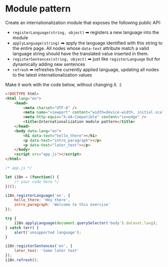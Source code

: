 # Module pattern

Create an internationalization module that exposes the following public API:

* `registerLanguage(string, object)` ➡ registers a new language into the module
* `applyLanguage(string)` ➡ apply the language identified with this string to the entire page. All nodes whose `data-text` attribute match a valid language string should have the translated value inserted in them.
* `registerSentences(string, object)` ➡ just like `registerLanguage` but for dynamically adding new sentences
* `refresh` ➡ refreshes the currently applied language, updating all nodes to the latest internationalization values

Make it work with the code below, without changing it. :)

```html
<!DOCTYPE html>
<html lang="en">
    <head>
        <meta charset="UTF-8" />
        <meta name="viewport" content="width=device-width, initial-scale=1.0" />
        <meta http-equiv="X-UA-Compatible" content="ie=edge" />
        <title>Internationalization module pattern</title>
    </head>
    <body data-lang="en">
        <h1 data-text="hello_there"></h1>
        <p data-text="intro_paragraph"></p>
        <p data-text="later_text"></p>
    </body>
    <script src="app.js"></script>
</html>
```

```javascript
/* app.js */

let i18n = (function() {
    /* your code here */
})();

i18n.registerLanguage('en', {
    hello_there: 'Hey there',
    intro_paragraph: 'Welcome to this exercise'
});

try {
    i18n.applyLanguage(document.querySelector('body').dataset.lang);
} catch (err) {
    alert('unsupported language');
}

i18n.registerSentences('en', {
    later_text: 'Some later text'
});
i18n.refresh();
```